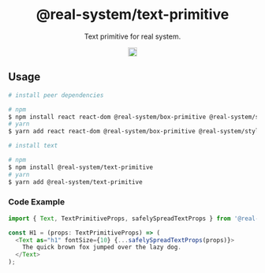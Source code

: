 <h1 align="center">@real-system/text-primitive</h1>
<p align="center">Text primitive for real system.</p>
<p align="center">
<a href="https://www.npmjs.com/package/@real-system/text-primitive"><img src="https://badgen.net/npm/v/@real-system/text-primitive?label=&icon=npm&color=blue" alt="npm version" height="18"/></a>
</p>

## Usage

```bash
# install peer dependencies

# npm
$ npm install react react-dom @real-system/box-primitive @real-system/styling-library @real-system/theme-library @real-system/utils
# yarn
$ yarn add react react-dom @real-system/box-primitive @real-system/styling-library @real-system/theme-library @real-system/utils

# install text

# npm
$ npm install @real-system/text-primitive
# yarn
$ yarn add @real-system/text-primitive
```

### Code Example

```typescript
import { Text, TextPrimitiveProps, safelySpreadTextProps } from '@real-system/text-primitive';

const H1 = (props: TextPrimitiveProps) => (
  <Text as="h1" fontSize={10} {...safelySpreadTextProps(props)}>
    The quick brown fox jumped over the lazy dog.
  </Text>
);

```
